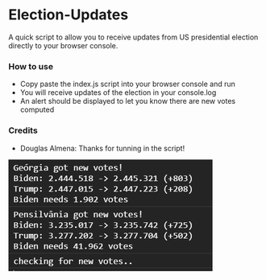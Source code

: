 # Election-Updates
A quick script to allow you to receive updates from US presidential election directly to your browser console.

### How to use
- Copy paste the index.js script into your browser console and run
- You will receive updates of the election in your console.log
- An alert should be displayed to let you know there are new votes computed

### Credits
- Douglas Almena: Thanks for tunning in the script! 

![Log](https://raw.githubusercontent.com/miguelcjalmeida/election-updates/main/assets/console.png)